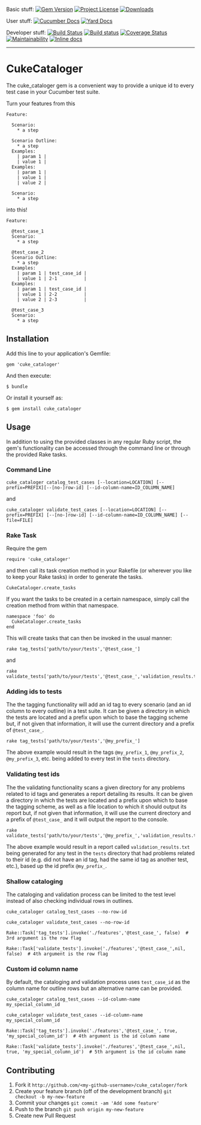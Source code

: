 Basic stuff:
[![Gem Version](https://badge.fury.io/rb/cuke_cataloger.svg)](https://rubygems.org/gems/cuke_cataloger)
[![Project License](https://img.shields.io/badge/license-MIT-blue.svg)](https://opensource.org/licenses/mit-license.php)
[![Downloads](https://img.shields.io/gem/dt/cuke_cataloger.svg)](https://rubygems.org/gems/cuke_cataloger)

User stuff:
[![Cucumber Docs](http://img.shields.io/badge/Documentation-Features-green.svg)](https://jam.cucumber.io/p/98c11df9-4a7b-4b86-9700-7833ac93aa3e/cuke_cataloger/documents/branch/master/)
[![Yard Docs](http://img.shields.io/badge/Documentation-API-blue.svg)](https://www.rubydoc.info/gems/cuke_cataloger)

Developer stuff:
[![Build Status](https://travis-ci.org/enkessler/cuke_cataloger.svg?branch=dev)](https://travis-ci.org/enkessler/cuke_cataloger/branches)
[![Build status](https://ci.appveyor.com/api/projects/status/9a7gw3r5ddfugtf0/branch/dev?svg=true)](https://ci.appveyor.com/project/enkessler/cuke-cataloger/branch/dev)
[![Coverage Status](https://coveralls.io/repos/github/enkessler/cuke_cataloger/badge.svg?branch=dev)](https://coveralls.io/github/enkessler/cuke_cataloger?branch=dev)
[![Maintainability](https://api.codeclimate.com/v1/badges/662f0e7aa69bf9725515/maintainability)](https://codeclimate.com/github/enkessler/cuke_cataloger/maintainability)
[![Inline docs](http://inch-ci.org/github/enkessler/cuke_cataloger.svg?branch=dev)](https://inch-ci.org/github/enkessler/cuke_cataloger?branch=dev)


---


# CukeCataloger


The cuke_cataloger gem is a convenient way to provide a unique id to every test case in your Cucumber test suite.

Turn your features from this

````
Feature:

  Scenario:
    * a step
    
  Scenario Outline:
    * a step
  Examples:
    | param 1 |
    | value 1 |
  Examples: 
    | param 1 |
    | value 1 |
    | value 2 |

  Scenario:
    * a step
````

into this!

````
Feature:

  @test_case_1
  Scenario:
    * a step
    
  @test_case_2
  Scenario Outline:
    * a step
  Examples:
    | param 1 | test_case_id |
    | value 1 | 2-1          |
  Examples: 
    | param 1 | test_case_id |
    | value 1 | 2-2          |
    | value 2 | 2-3          |

  @test_case_3
  Scenario:
    * a step
````


## Installation

Add this line to your application's Gemfile:

    gem 'cuke_cataloger'

And then execute:

    $ bundle

Or install it yourself as:

    $ gem install cuke_cataloger

## Usage

In addition to using the provided classes in any regular Ruby script, the gem's functionality can be accessed through the command line or through the provided Rake tasks.

### Command Line

    cuke_cataloger catalog_test_cases [--location=LOCATION] [--prefix=PREFIX][--[no-]row-id] [--id-column-name=ID_COLUMN_NAME]

and

    cuke_cataloger validate_test_cases [--location=LOCATION] [--prefix=PREFIX] [--[no-]row-id] [--id-column-name=ID_COLUMN_NAME] [--file=FILE]


### Rake Task

Require the gem

    require 'cuke_cataloger'

and then call its task creation method in your Rakefile (or wherever you like to keep your Rake tasks) in order to generate the tasks.

    CukeCataloger.create_tasks

If you want the tasks to be created in a certain namespace, simply call the creation method from within that namespace.

    namespace 'foo' do
      CukeCataloger.create_tasks
    end

This will create tasks that can then be invoked in the usual manner:

    rake tag_tests['path/to/your/tests','@test_case_']

and

    rake validate_tests['path/to/your/tests','@test_case_','validation_results.txt']
  
### Adding ids to tests

The the tagging functionality will add an id tag to every scenario (and an id column to every outline) in a test suite. It can be given a directory in which the tests are located and a prefix upon which to base the tagging scheme but, if not given that information, it will use the current directory and a prefix of `@test_case_`.

    rake tag_tests['path/to/your/tests','@my_prefix_']

The above example would result in the tags `@my_prefix_1`, `@my_prefix_2`, `@my_prefix_3`, etc. being added to every test in the `tests` directory.

### Validating test ids

The the validating functionality scans a given directory for any problems related to id tags and generates a report detailing its results. It can be given a directory in which the tests are located and a prefix upon which to base the tagging scheme, as well as a file location to which it should output its report but, if not given that information, it will use the current directory and a prefix of `@test_case_` and it will output the report to the console. 

    rake validate_tests['path/to/your/tests','@my_prefix_','validation_results.txt']

The above example would result in a report called `validation_results.txt` being generated for any test in the `tests` directory that had problems related to their id (e.g. did not have an id tag, had the same id tag as another test, etc.), based up the id prefix `@my_prefix_`.


### Shallow cataloging

The cataloging and validation process can be limited to the test level instead of also checking individual rows in outlines.

`cuke_cataloger catalog_test_cases --no-row-id`

`cuke_cataloger validate_test_cases --no-row-id`

`Rake::Task['tag_tests'].invoke('./features','@test_case_', false)  # 3rd argument is the row flag`

`Rake::Task['validate_tests'].invoke('./features','@test_case_',nil, false)  # 4th argument is the row flag`


### Custom id column name

By default, the cataloging and validation process uses `test_case_id` as the column name for outline rows but an alternative name can be provided.

`cuke_cataloger catalog_test_cases --id-column-name my_special_column_id`

`cuke_cataloger validate_test_cases --id-column-name my_special_column_id`

`Rake::Task['tag_tests'].invoke('./features','@test_case_', true, 'my_special_column_id')  # 4th argument is the id column name`

`Rake::Task['validate_tests'].invoke('./features','@test_case_',nil, true, 'my_special_column_id')  # 5th argument is the id column name`


## Contributing

1. Fork it `http://github.com/<my-github-username>/cuke_cataloger/fork`
2. Create your feature branch (off of the development branch) `git checkout -b my-new-feature`
3. Commit your changes `git commit -am 'Add some feature'`
4. Push to the branch `git push origin my-new-feature`
5. Create new Pull Request
